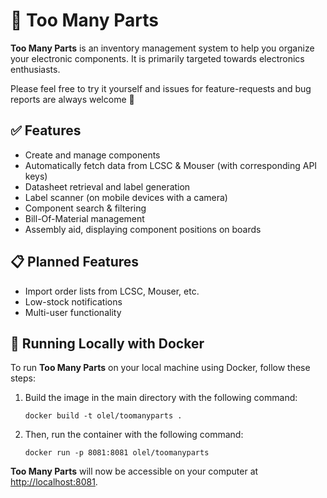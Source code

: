 # 🚀 Too Many Parts 

**Too Many Parts** is an inventory management system to help you organize your electronic components. It is primarily targeted towards electronics enthusiasts.

Please feel free to try it yourself and issues for feature-requests and bug reports are always welcome 👋

## ✅ Features

- Create and manage components
- Automatically fetch data from LCSC & Mouser (with corresponding API keys)
- Datasheet retrieval and label generation
- Label scanner (on mobile devices with a camera)
- Component search & filtering
- Bill-Of-Material management
- Assembly aid, displaying component positions on boards

## 📋 Planned Features

- Import order lists from LCSC, Mouser, etc.
- Low-stock notifications
- Multi-user functionality

## 🐳 Running Locally with Docker 

To run **Too Many Parts** on your local machine using Docker, follow these steps:

1. Build the image in the main directory with the following command:
   ```
   docker build -t olel/toomanyparts .
   ```

2. Then, run the container with the following command:
   ```
   docker run -p 8081:8081 olel/toomanyparts
   ```

**Too Many Parts** will now be accessible on your computer at [http://localhost:8081](http://localhost:8081).